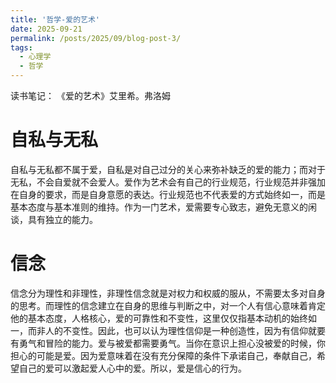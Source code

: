 ```yaml
---
title: '哲学-爱的艺术'
date: 2025-09-21
permalink: /posts/2025/09/blog-post-3/
tags:
  - 心理学
  - 哲学
---
```


读书笔记： 《爱的艺术》艾里希。弗洛姆

自私与无私
========

自私与无私都不属于爱，自私是对自己过分的关心来弥补缺乏的爱的能力；而对于无私，不会自爱就不会爱人。爱作为艺术会有自己的行业规范，行业规范并非强加在自身的要求，而是自身意愿的表达。行业规范也不代表爱的方式始终如一，而是基本态度与基本准则的维持。作为一门艺术，爱需要专心致志，避免无意义的闲谈，具有独立的能力。

信念
========
信念分为理性和非理性，非理性信念就是对权力和权威的服从，不需要太多对自身的思考。而理性的信念建立在自身的思维与判断之中，对一个人有信心意味着肯定他的基本态度，人格核心，爱的可靠性和不变性，这里仅仅指基本动机的始终如一，而非人的不变性。因此，也可以认为理性信仰是一种创造性，因为有信仰就要有勇气和冒险的能力。爱与被爱都需要勇气。当你在意识上担心没被爱的时候，你担心的可能是爱。因为爱意味着在没有充分保障的条件下承诺自己，奉献自己，希望自己的爱可以激起爱人心中的爱。所以，爱是信心的行为。


